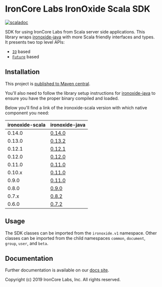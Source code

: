 # IronCore Labs IronOxide Scala SDK

[![scaladoc](https://javadoc-badge.appspot.com/com.ironcorelabs/ironoxide-scala_2.12.svg?label=scaladoc)](https://javadoc-badge.appspot.com/com.ironcorelabs/ironoxide-scala_2.12)

SDK for using IronCore Labs from Scala server side applications. This library wraps [ironoxide-java](https://github.com/IronCoreLabs/ironoxide-swig-bindings#ironoxide-swig-bindings)
with more Scala friendly interfaces and types. It presents two top level APIs:

- [`IO`](https://typelevel.org/cats-effect/) based
- [`Future`](https://docs.scala-lang.org/overviews/core/futures.html) based

## Installation

This project is [published to Maven central](https://search.maven.org/artifact/com.ironcorelabs/ironoxide-scala_2.12).

You'll also need to follow the library setup instructions for [ironoxide-java](https://github.com/IronCoreLabs/ironoxide-swig-bindings#library) to ensure
you have the proper binary compiled and loaded.

Below you'll find a link of the ironoxide-scala version with which native component you need:

| ironoxide-scala | ironoxide-java                                                                         |
| --------------- | -------------------------------------------------------------------------------------- |
| 0.14.0          | [0.14.0](https://github.com/IronCoreLabs/ironoxide-swig-bindings/releases/tag/v0.14.0) |
| 0.13.0          | [0.13.2](https://github.com/IronCoreLabs/ironoxide-swig-bindings/releases/tag/v0.13.0) |
| 0.12.1          | [0.12.1](https://github.com/IronCoreLabs/ironoxide-swig-bindings/releases/tag/v0.12.1) |
| 0.12.0          | [0.12.0](https://github.com/IronCoreLabs/ironoxide-swig-bindings/releases/tag/v0.12.0) |
| 0.11.0          | [0.11.0](https://github.com/IronCoreLabs/ironoxide-swig-bindings/releases/tag/v0.11.0) |
| 0.10.x          | [0.11.0](https://github.com/IronCoreLabs/ironoxide-swig-bindings/releases/tag/v0.11.0) |
| 0.9.0           | [0.11.0](https://github.com/IronCoreLabs/ironoxide-swig-bindings/releases/tag/v0.11.0) |
| 0.8.0           | [0.9.0](https://github.com/IronCoreLabs/ironoxide-swig-bindings/releases/tag/v0.8.0)   |
| 0.7.x           | [0.8.2](https://github.com/IronCoreLabs/ironoxide-swig-bindings/releases/tag/v0.8.2)   |
| 0.6.0           | [0.7.2](https://github.com/IronCoreLabs/ironoxide-swig-bindings/releases/tag/v0.7.2)   |

## Usage

The SDK classes can be imported from the `ironoxide.v1` namespace. Other classes can be imported from the
child namespaces `common`, `document`, `group`, `user`, and `beta`.

## Documentation

Further documentation is available on our [docs site](https://ironcorelabs.com/docs).

Copyright (c) 2019 IronCore Labs, Inc. All rights reserved.
